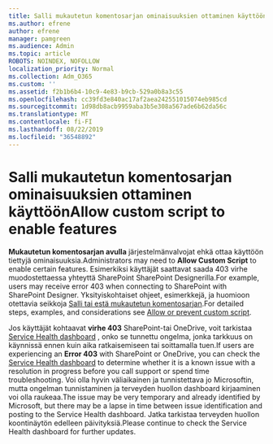```yaml
---
title: Salli mukautetun komentosarjan ominaisuuksien ottaminen käyttöön
ms.author: efrene
author: efrene
manager: pamgreen
ms.audience: Admin
ms.topic: article
ROBOTS: NOINDEX, NOFOLLOW
localization_priority: Normal
ms.collection: Adm_O365
ms.custom: ''
ms.assetid: f2b1b6b4-10c9-4e83-b9cb-529a0b8a3c55
ms.openlocfilehash: cc39fd3e840ac17af2aea242551015074eb985cd
ms.sourcegitcommit: 1d98db8acb9959aba3b5e308a567ade6b62da56c
ms.translationtype: MT
ms.contentlocale: fi-FI
ms.lasthandoff: 08/22/2019
ms.locfileid: "36548892"
---
```

# <a name="allow-custom-script-to-enable-features"></a><span data-ttu-id="e4735-102">Salli mukautetun komentosarjan ominaisuuksien ottaminen käyttöön</span><span class="sxs-lookup"><span data-stu-id="e4735-102">Allow custom script to enable features</span></span>

<span data-ttu-id="e4735-103">**Mukautetun komentosarjan avulla** järjestelmänvalvojat ehkä ottaa käyttöön tiettyjä ominaisuuksia.</span><span class="sxs-lookup"><span data-stu-id="e4735-103">Administrators may need to **Allow Custom Script** to enable certain features.</span></span> <span data-ttu-id="e4735-104">Esimerkiksi käyttäjät saattavat saada 403 virhe muodostettaessa yhteyttä SharePoint SharePoint Designerilla.</span><span class="sxs-lookup"><span data-stu-id="e4735-104">For example, users may receive error 403 when connecting to SharePoint with SharePoint Designer.</span></span> <span data-ttu-id="e4735-105">Yksityiskohtaiset ohjeet, esimerkkejä, ja huomioon otettavia seikkoja [Salli tai estä mukautetun komentosarjan](https://docs.microsoft.com/sharepoint/allow-or-prevent-custom-script).</span><span class="sxs-lookup"><span data-stu-id="e4735-105">For detailed steps, examples, and considerations see [Allow or prevent custom script](https://docs.microsoft.com/sharepoint/allow-or-prevent-custom-script).</span></span>

<span data-ttu-id="e4735-106">Jos käyttäjät kohtaavat **virhe 403** SharePoint-tai OneDrive, voit tarkistaa [Service Health dashboard](https://admin.microsoft.com/AdminPortal/Home#/servicehealth) , onko se tunnettu ongelma, jonka tarkkuus on käynnissä ennen kuin aika ratkaisemiseen tai soittamalla tuen.</span><span class="sxs-lookup"><span data-stu-id="e4735-106">If users are experiencing an **Error 403** with SharePoint or OneDrive, you can check the [Service Health dashboard](https://admin.microsoft.com/AdminPortal/Home#/servicehealth) to determine whether it is a known issue with a resolution in progress before you call support or spend time troubleshooting.</span></span> <span data-ttu-id="e4735-107">Voi olla hyvin väliaikainen ja tunnistettava jo Microsoftin, mutta ongelman tunnistaminen ja terveyden huollon dashboard kirjaaminen voi olla raukeaa.</span><span class="sxs-lookup"><span data-stu-id="e4735-107">The issue may be very temporary and already identified by Microsoft, but there may be a lapse in time between issue identification and posting to the Service Health dashboard.</span></span> <span data-ttu-id="e4735-108">Jatka tarkistaa terveyden huollon koontinäytön edelleen päivityksiä.</span><span class="sxs-lookup"><span data-stu-id="e4735-108">Please continue to check the Service Health dashboard for further updates.</span></span>

